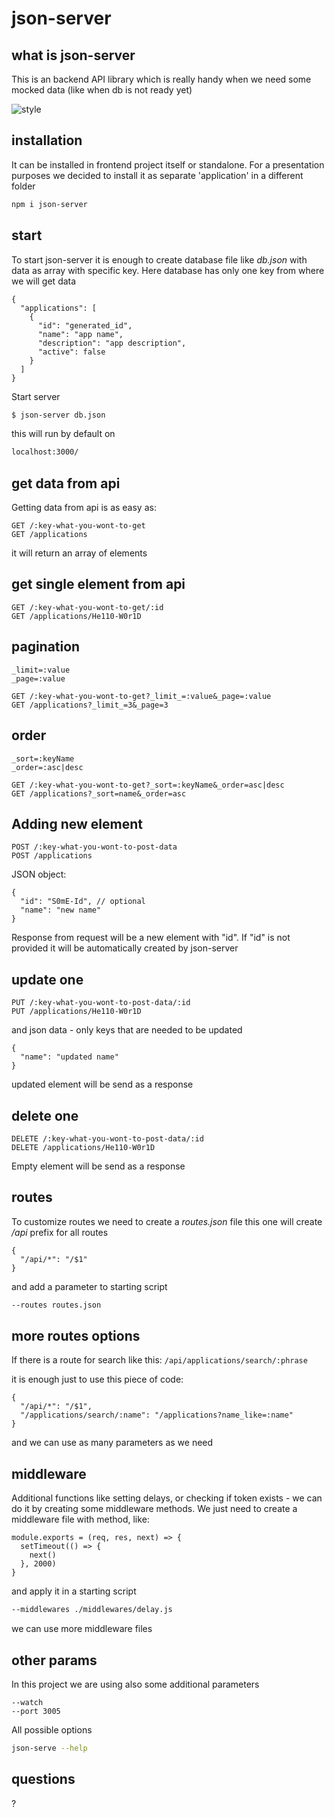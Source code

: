 <!-- .slide: data-background="#330000" -->
# json-server  <!-- .element: class="r-fit-text" -->


<!-- .slide: data-background="#330000" -->
## what is json-server

This is an backend API library which is really handy when we need some mocked data (like when db is not ready yet)


<!-- .slide: data-background="#330033" data-transition="fade-in fade-out" -->
![style](./assets/json-server-fe.webp)


<!-- .slide: data-background="#330000" -->
## installation

It can be installed in frontend project itself or standalone. For a presentation purposes we decided to install it as separate 'application' in a different folder

```bash
npm i json-server
```


<!-- .slide: data-background="#330000" -->
## start

To start json-server it is enough to create database file like _db.json_ with data as array with specific key. Here database has only one key from where we will get data

```json[1,10|2,9|3-8]
{
  "applications": [
    {
      "id": "generated_id",
      "name": "app name",
      "description": "app description",
      "active": false
    }
  ]
}
```


<!-- .slide: data-background="#330000" -->
Start server

```bash
$ json-server db.json
```

this will run by default on 

```bash
localhost:3000/
```


<!-- .slide: data-background="#330000" -->
## get data from api

Getting data from api is as easy as:

```bash[1|2]
GET /:key-what-you-wont-to-get
GET /applications
```

it will return an array of elements


<!-- .slide: data-background="#330000" -->
## get single element from api

```bash[1|2]
GET /:key-what-you-wont-to-get/:id
GET /applications/He110-W0r1D
```


<!-- .slide: data-background="#330000" -->
## pagination

```bash[1|2|4|5]
_limit=:value
_page=:value

GET /:key-what-you-wont-to-get?_limit_=:value&_page=:value
GET /applications?_limit_=3&_page=3
```


<!-- .slide: data-background="#330000" -->
## order

```bash[1|2|4|5]
_sort=:keyName
_order=:asc|desc

GET /:key-what-you-wont-to-get?_sort=:keyName&_order=asc|desc
GET /applications?_sort=name&_order=asc
```


<!-- .slide: data-background="#330000" -->
## Adding new element

```bash[1|2]
POST /:key-what-you-wont-to-post-data
POST /applications
```

JSON object:

```json[1,4|2|3]
{
  "id": "S0mE-Id", // optional
  "name": "new name"
}
```

Response from request will be a new element with "id". If "id" is not provided it will be automatically created by json-server


<!-- .slide: data-background="#330000" -->
## update one

```bash[1|2]
PUT /:key-what-you-wont-to-post-data/:id
PUT /applications/He110-W0r1D
```

and json data - only keys that are needed to be updated

```json[1,3|2]
{
  "name": "updated name"
}
```

updated element will be send as a response


<!-- .slide: data-background="#330000" -->
## delete one

```bash[1|2]
DELETE /:key-what-you-wont-to-post-data/:id
DELETE /applications/He110-W0r1D
```

Empty element will be send as a response


<!-- .slide: data-background="#330000" -->
## routes

To customize routes we need to create a _routes.json_ file
this one will create _/api_ prefix for all routes

```json[1,3|2]
{
  "/api/*": "/$1"
}
```

and add a parameter to starting script

```bash
--routes routes.json
```


<!-- .slide: data-background="#330000" -->
## more routes options

If there is a route for search like this: `/api/applications/search/:phrase`

it is enough just to use this piece of code:

```json[3]
{
  "/api/*": "/$1",
  "/applications/search/:name": "/applications?name_like=:name"
}
```

and we can use as many parameters as we need


<!-- .slide: data-background="#330000" -->
## middleware

Additional functions like setting delays, or checking if token exists - we can do it by creating some middleware methods. We just need to create a middleware file with method, like:

```js[1,5|2,4|3]
module.exports = (req, res, next) => {
  setTimeout(() => {
    next()
  }, 2000)
}
```

and apply it in a starting script

```bash
--middlewares ./middlewares/delay.js
```

we can use more middleware files


<!-- .slide: data-background="#330000" -->
## other params

In this project we are using also some additional parameters

```bash[1|2]
--watch
--port 3005
```

All possible options

```bash
json-serve --help
```


<!-- .slide: data-background="#330000" -->
## questions

?
